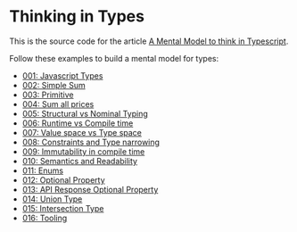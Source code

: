 # Thinking in Types

This is the source code for the article [A Mental Model to think in Typescript](https://leandrotk.github.io/2020/07/a-mental-model-to-think-in-typescript).

Follow these examples to build a mental model for types:

- [001: Javascript Types](src/001-javascript-types.ts)
- [002: Simple Sum](src/002-simple-sum.ts)
- [003: Primitive](src/003-primitive.ts)
- [004: Sum all prices](src/004-sum-all-prices.ts)
- [005: Structural vs Nominal Typing](src/005-structural-vs-nominal-typying.ts)
- [006: Runtime vs Compile time](src/006-runtime-vs-compile-time.ts)
- [007: Value space vs Type space](src/007-value-space-vs-type-space.ts)
- [008: Constraints and Type narrowing](src/008-constraints-and-type-narrowing.ts)
- [009: Immutability in compile time](src/009-immutability-in-compile-time.ts)
- [010: Semantics and Readability](src/010-semantics-and-readability.ts)
- [011: Enums](src/011-enums.tsx)
- [012: Optional Property](src/012-optional-properties.ts)
- [013: API Response Optional Property](src/013-api-response-optional-property.ts)
- [014: Union Type](src/014-union-type.ts)
- [015: Intersection Type](src/015-intersection-type.ts)
- [016: Tooling](src/016-tooling.ts)
